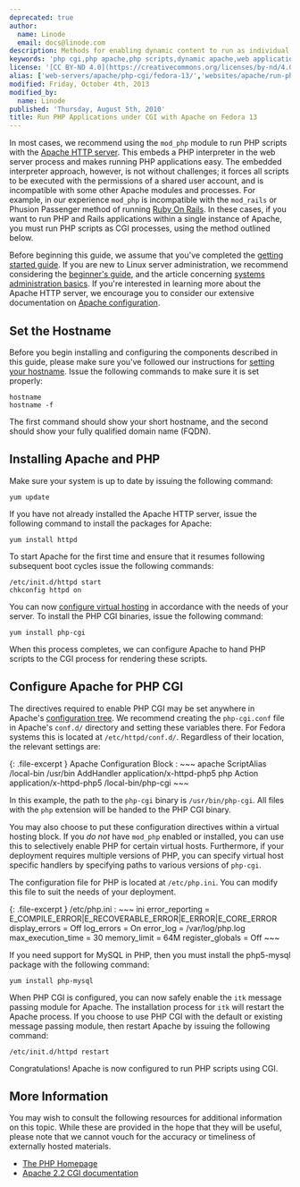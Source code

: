 ```yaml
---
deprecated: true
author:
  name: Linode
  email: docs@linode.com
description: Methods for enabling dynamic content to run as individual users with PHP on Fedora 13
keywords: 'php cgi,php apache,php scripts,dynamic apache,web applications'
license: '[CC BY-ND 4.0](https://creativecommons.org/licenses/by-nd/4.0)'
alias: ['web-servers/apache/php-cgi/fedora-13/','websites/apache/run-php-applications-under-cgi-with-apache-on-fedora-13/']
modified: Friday, October 4th, 2013
modified_by:
  name: Linode
published: 'Thursday, August 5th, 2010'
title: Run PHP Applications under CGI with Apache on Fedora 13
---
```




In most cases, we recommend using the `mod_php` module to run PHP scripts with the [Apache HTTP server](/docs/web-servers/apache/). This embeds a PHP interpreter in the web server process and makes running PHP applications easy. The embedded interpreter approach, however, is not without challenges; it forces all scripts to be executed with the permissions of a shared user account, and is incompatible with some other Apache modules and processes. For example, in our experience `mod_php` is incompatible with the `mod_rails` or Phusion Passenger method of running [Ruby On Rails](/docs/frameworks/). In these cases, if you want to run PHP and Rails applications within a single instance of Apache, you must run PHP scripts as CGI processes, using the method outlined below.

Before beginning this guide, we assume that you've completed the [getting started guide](/docs/getting-started/). If you are new to Linux server administration, we recommend considering the [beginner's guide](/docs/beginners-guide/), and the article concerning [systems administration basics](/docs/using-linux/administration-basics). If you're interested in learning more about the Apache HTTP server, we encourage you to consider our extensive documentation on [Apache configuration](/docs/web-servers/apache/).

Set the Hostname
----------------

Before you begin installing and configuring the components described in this guide, please make sure you've followed our instructions for [setting your hostname](/docs/getting-started#sph_set-the-hostname). Issue the following commands to make sure it is set properly:

    hostname
    hostname -f

The first command should show your short hostname, and the second should show your fully qualified domain name (FQDN).

Installing Apache and PHP
-------------------------

Make sure your system is up to date by issuing the following command:

    yum update

If you have not already installed the Apache HTTP server, issue the following command to install the packages for Apache:

    yum install httpd

To start Apache for the first time and ensure that it resumes following subsequent boot cycles issue the following commands:

    /etc/init.d/httpd start
    chkconfig httpd on

You can now [configure virtual hosting](/docs/web-servers/apache/installation/fedora-13#configure_apache) in accordance with the needs of your server. To install the PHP CGI binaries, issue the following command:

    yum install php-cgi

When this process completes, we can configure Apache to hand PHP scripts to the CGI process for rendering these scripts.

Configure Apache for PHP CGI
----------------------------

The directives required to enable PHP CGI may be set anywhere in Apache's [configuration tree](/docs/web-servers/apache/configuration/configuration-basics). We recommend creating the `php-cgi.conf` file in Apache's `conf.d/` directory and setting these variables there. For Fedora systems this is located at `/etc/httpd/conf.d/`. Regardless of their location, the relevant settings are:

{: .file-excerpt }
Apache Configuration Block
:   ~~~ apache
    ScriptAlias /local-bin /usr/bin
    AddHandler application/x-httpd-php5 php
    Action application/x-httpd-php5 /local-bin/php-cgi
    ~~~

In this example, the path to the `php-cgi` binary is `/usr/bin/php-cgi`. All files with the `php` extension will be handed to the PHP CGI binary.

You may also choose to put these configuration directives within a virtual hosting block. If you *do not* have `mod_php` enabled or installed, you can use this to selectively enable PHP for certain virtual hosts. Furthermore, if your deployment requires multiple versions of PHP, you can specify virtual host specific handlers by specifying paths to various versions of `php-cgi`.

The configuration file for PHP is located at `/etc/php.ini`. You can modify this file to suit the needs of your deployment.

{: .file-excerpt }
/etc/php.ini
:   ~~~ ini
    error_reporting = E_COMPILE_ERROR|E_RECOVERABLE_ERROR|E_ERROR|E_CORE_ERROR
    display_errors = Off
    log_errors = On
    error_log = /var/log/php.log
    max_execution_time = 30
    memory_limit = 64M
    register_globals = Off
    ~~~

If you need support for MySQL in PHP, then you must install the php5-mysql package with the following command:

    yum install php-mysql

When PHP CGI is configured, you can now safely enable the `itk` message passing module for Apache. The installation process for `itk` will restart the Apache process. If you choose to use PHP CGI with the default or existing message passing module, then restart Apache by issuing the following command:

    /etc/init.d/httpd restart

Congratulations! Apache is now configured to run PHP scripts using CGI.

More Information
----------------

You may wish to consult the following resources for additional information on this topic. While these are provided in the hope that they will be useful, please note that we cannot vouch for the accuracy or timeliness of externally hosted materials.

- [The PHP Homepage](http://php.net/)
- [Apache 2.2 CGI documentation](http://httpd.apache.org/docs/2.2/howto/cgi.html)
